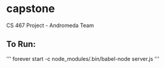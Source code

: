 # capstone
CS 467 Project - Andromeda Team

## To Run:
'''
forever start -c node_modules/.bin/babel-node server.js
'''
